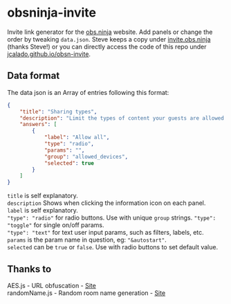 # obsninja-invite

Invite link generator for the [obs.ninja](https://obs.ninja) website.
Add panels or change the order by tweaking `data.json`.
Steve keeps a copy under [invite.obs.ninja](https://invite.obs.ninja) (thanks Steve!) or you can directly access the code of this repo under [jcalado.github.io/obsn-invite](http://jcalado.github.io/obsn-invite).

## Data format

The data json is an Array of entries following this format:

````json
{
    "title": "Sharing types",
    "description": "Limit the types of content your guests are allowed to share.",
    "answers": [
        {
            "label": "Allow all",
            "type": "radio",
            "params": "",
            "group": "allowed_devices",
            "selected": true
        }
    ]
}
````


`title` is self explanatory.  
`description` Shows when clicking the information icon on each panel.    
`label` is self explanatory.  
`"type": "radio"` for radio buttons. Use with unique `group` strings.
`"type": "toggle"` for single on/off params.  
`"type": "text"` for text user input params, such as filters, labels, etc.   
`params` is the param name in question, eg: `"&autostart"`.  
`selected` can be `true` or `false`. Use with radio buttons to set default value.

## Thanks to
AES.js - URL obfuscation - [Site](https://code.google.com/p/crypto-js)  
randomName.js - Random room name generation - [Site](https://code.google.com/p/crypto-jshttps://gist.github.com/tkon99/4c98af713acc73bed74c)
